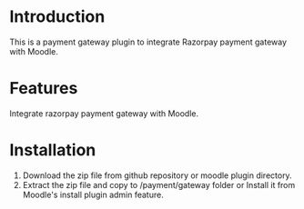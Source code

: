 # Introduction
This is a payment gateway plugin to integrate Razorpay payment gateway with Moodle.

# Features
Integrate razorpay payment gateway with Moodle.

# Installation
1. Download the zip file from github repository or moodle plugin directory.
2. Extract the zip file and copy to /payment/gateway folder or Install it from Moodle's install plugin admin feature.


